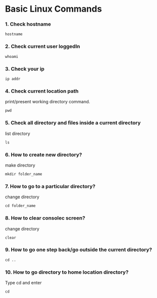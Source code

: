 # Basic Linux Commands


### 1. Check hostname
```
hostname
```
### 2. Check current user loggedIn
```
whoami
```
### 3. Check your ip
```
ip addr
```
### 4. Check current location path
print/present working directory command.
```
pwd
```
### 5. Check all directory and files inside a current directory
list directory
```
ls
```
### 6. How to create new directory?
make directory
```
mkdir folder_name
```
### 7. How to go to a particular  directory?
change directory
```
cd folder_name
```
### 8. How to clear consolec screen?
change directory
```
clear
```
### 9. How to go one step back/go outside the current directory?
```
cd ..
```
### 10. How to go directory to home location directory?
Type cd and enter
```
cd
```